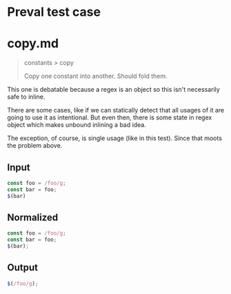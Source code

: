 # Preval test case

# copy.md

> constants > copy
>
> Copy one constant into another. Should fold them.

This one is debatable because a regex is an object so this isn't necessarily safe to inline.

There are some cases, like if we can statically detect that all usages of it are going to use it as intentional. But even then, there is some state in regex object which makes unbound inlining a bad idea.

The exception, of course, is single usage (like in this test). Since that moots the problem above.

## Input

`````js filename=intro
const foo = /foo/g;
const bar = foo;
$(bar)
`````

## Normalized

`````js filename=intro
const foo = /foo/g;
const bar = foo;
$(bar);
`````

## Output

`````js filename=intro
$(/foo/g);
`````
